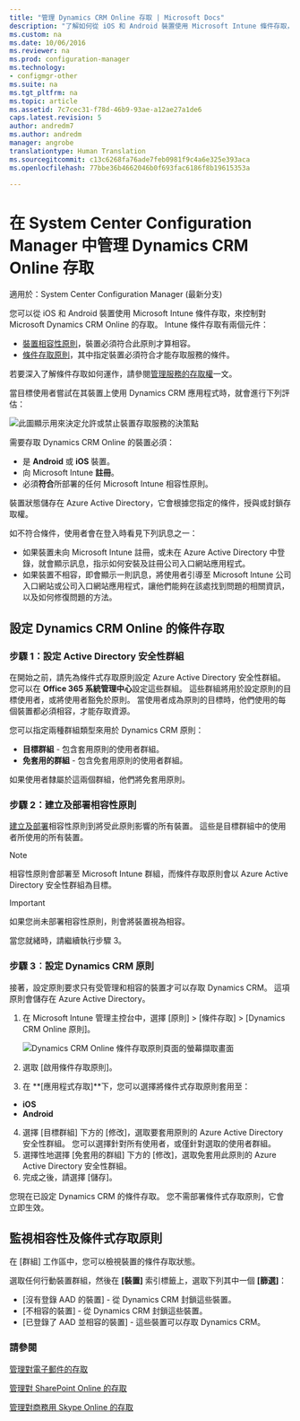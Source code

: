 ```yaml
---
title: "管理 Dynamics CRM Online 存取 | Microsoft Docs"
description: "了解如何從 iOS 和 Android 裝置使用 Microsoft Intune 條件存取，來控制對 Microsoft Dynamics CRM Online 的存取。"
ms.custom: na
ms.date: 10/06/2016
ms.reviewer: na
ms.prod: configuration-manager
ms.technology:
- configmgr-other
ms.suite: na
ms.tgt_pltfrm: na
ms.topic: article
ms.assetid: 7c7cec31-f78d-46b9-93ae-a12ae27a1de6
caps.latest.revision: 5
author: andredm7
ms.author: andredm
manager: angrobe
translationtype: Human Translation
ms.sourcegitcommit: c13c6268fa76ade7feb0981f9c4a6e325e393aca
ms.openlocfilehash: 77bbe36b4662046b0f693fac6186f8b19615353a

---
```

# <a name="manage-dynamics-crm-online-access-in-system-center-configuration-manager"></a>在 System Center Configuration Manager 中管理 Dynamics CRM Online 存取

適用於：System Center Configuration Manager (最新分支)

您可以從 iOS 和 Android 裝置使用 Microsoft Intune 條件存取，來控制對 Microsoft Dynamics CRM Online 的存取。  Intune 條件存取有兩個元件：
* [裝置相容性原則](../../protect/deploy-use/device-compliance-policies.md)，裝置必須符合此原則才算相容。
* [條件存取原則](../../protect/deploy-use/manage-access-to-services.md)，其中指定裝置必須符合才能存取服務的條件。

若要深入了解條件存取如何運作，請參閱[管理服務的存取權](../../protect/deploy-use/manage-access-to-services.md)一文。


當目標使用者嘗試在其裝置上使用 Dynamics CRM 應用程式時，就會進行下列評估：

![此圖顯示用來決定允許或禁止裝置存取服務的決策點](../media/mdm-ca-dynamics-crm-flow-diagram.png)

需要存取 Dynamics CRM Online 的裝置必須：
* 是 **Android** 或 **iOS** 裝置。
* 向 Microsoft Intune **註冊**。
* 必須**符合**所部署的任何 Microsoft Intune 相容性原則。

裝置狀態儲存在 Azure Active Directory，它會根據您指定的條件，授與或封鎖存取權。

如不符合條件，使用者會在登入時看見下列訊息之一：
* 如果裝置未向 Microsoft Intune 註冊，或未在 Azure Active Directory 中登錄，就會顯示訊息，指示如何安裝及註冊公司入口網站應用程式。
* 如果裝置不相容，即會顯示一則訊息，將使用者引導至 Microsoft Intune 公司入口網站或公司入口網站應用程式，讓他們能夠在該處找到問題的相關資訊，以及如何修復問題的方法。

## <a name="configure-conditional-access-for-dynamics-crm-online"></a>設定 Dynamics CRM Online 的條件存取  
### <a name="step-1-configure-active-directory-security-groups"></a>步驟 1：設定 Active Directory 安全性群組

在開始之前，請先為條件式存取原則設定 Azure Active Directory 安全性群組。 您可以在 **Office 365 系統管理中心**設定這些群組。 這些群組將用於設定原則的目標使用者，或將使用者豁免於原則。 當使用者成為原則的目標時，他們使用的每個裝置都必須相容，才能存取資源。

您可以指定兩種群組類型來用於 Dynamics CRM 原則：
* **目標群組** - 包含套用原則的使用者群組。
* **免套用的群組** - 包含免套用原則的使用者群組。

如果使用者隸屬於這兩個群組，他們將免套用原則。

### <a name="step-2-configure-and-deploy-a-compliance-policy"></a>步驟 2：建立及部署相容性原則
[建立及部署](../../protect/deploy-use/device-compliance-policies.md)相容性原則到將受此原則影響的所有裝置。 這些是目標群組中的使用者所使用的所有裝置。

> [!NOTE]
> 相容性原則會部署至 Microsoft Intune 群組，而條件存取原則會以 Azure Active Directory 安全性群組為目標。

> [!IMPORTANT]
> 如果您尚未部署相容性原則，則會將裝置視為相容。

當您就緒時，請繼續執行步驟 3。
### <a name="step-3-configure-the-dynamics-crm-policy"></a>步驟 3︰設定 Dynamics CRM 原則
接著，設定原則要求只有受管理和相容的裝置才可以存取 Dynamics CRM。 這項原則會儲存在 Azure Active Directory。

1.  在 Microsoft Intune 管理主控台中，選擇 [原則] > [條件存取] > [Dynamics CRM Online 原則]。

     ![Dynamics CRM Online 條件存取原則頁面的螢幕擷取畫面](../media/mdm-ca-dynamics-crm-policy-configuration.png)

2.  選取 [啟用條件存取原則]。
3.  在 **[應用程式存取]**下，您可以選擇將條件式存取原則套用至：
  * **iOS**
  * **Android**
4.  選擇 [目標群組] 下方的 [修改]，選取要套用原則的 Azure Active Directory 安全性群組。 您可以選擇針對所有使用者，或僅針對選取的使用者群組。
5.  選擇性地選擇 [免套用的群組] 下方的 [修改]，選取免套用此原則的 Azure Active Directory 安全性群組。
6.  完成之後，請選擇 [儲存]。

您現在已設定 Dynamics CRM 的條件存取。 您不需部署條件式存取原則，它會立即生效。
##  <a name="monitor-the-compliance-and-conditional-access-policies"></a>監視相容性及條件式存取原則

在 [群組] 工作區中，您可以檢視裝置的條件存取狀態。

選取任何行動裝置群組，然後在 **[裝置]** 索引標籤上，選取下列其中一個 **[篩選]**：
* [沒有登錄 AAD 的裝置] - 從 Dynamics CRM 封鎖這些裝置。
* [不相容的裝置] - 從 Dynamics CRM 封鎖這些裝置。
* [已登錄了 AAD 並相容的裝置] - 這些裝置可以存取 Dynamics CRM。

###  <a name="see-also"></a>請參閱
[管理對電子郵件的存取](../../protect/deploy-use/manage-email-access.md)

[管理對 SharePoint Online 的存取](../../protect/deploy-use/manage-sharepoint-online-access.md)

[管理對商務用 Skype Online 的存取](../../protect/deploy-use/manage-skype-for-business-online-access.md)



<!--HONumber=Dec16_HO3-->


